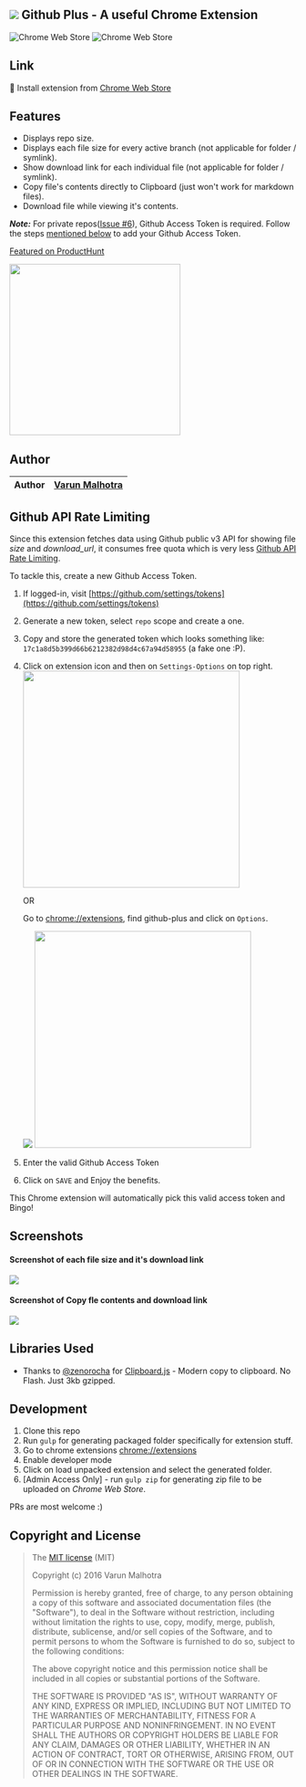 ## <img src="icons/gplus48.png"> Github Plus - A useful Chrome Extension

![Chrome Web Store](https://img.shields.io/chrome-web-store/d/anlikcnbgdeidpacdbdljnabclhahhmd.svg)
![Chrome Web Store](https://img.shields.io/chrome-web-store/v/anlikcnbgdeidpacdbdljnabclhahhmd.svg)

## Link

🚀 Install extension from [Chrome Web Store](https://chrome.google.com/webstore/detail/github-pluse/anlikcnbgdeidpacdbdljnabclhahhmd)

## Features

* Displays repo size.
* Displays each file size for every active branch (not applicable for folder / symlink).
* Show download link for each individual file (not applicable for folder / symlink).
* Copy file's contents directly to Clipboard (just won't work for markdown files).
* Download file while viewing it's contents.

***Note:*** For private repos([Issue #6](https://github.com/softvar/github-plus/issues/6)), Github Access Token is required. Follow the steps [mentioned below](#github-api-rate-limiting) to add your Github Access Token.

[Featured on ProductHunt](https://www.producthunt.com/tech/github-plus)

<img src="screenshots/product_hunt.png" height="300" />

## Author

| Author | [Varun Malhotra](http://varunmalhotra.xyz) |
|--------|--------------------------------------------|

## Github API Rate Limiting

Since this extension fetches data using Github public v3 API for showing file *size* and *download_url*, it consumes free quota which is very less [Github API Rate Limiting](https://developer.github.com/v3/rate_limit/).

To tackle this, create a new Github Access Token.

1. If logged-in, visit [https://github.com/settings/tokens](https://github.com/settings/tokens)
2. Generate a new token, select `repo` scope and create a one.
3. Copy and store the generated token which looks something like: `17c1a8d5b399d66b6212382d98d4c67a94d58955` (a fake one :P).
4. Click on extension icon and then on `Settings-Options` on top right.
	<img src="screenshots/extension-popup-screenshot.png" width="380" />

	OR

	Go to [chrome://extensions](http://chrome://extensions), find github-plus and click on `Options`.

	<img src="screenshots/extension-options-link.png" />
	<img src="screenshots/extension-options-page.png" width="380" />

5. Enter the valid Github Access Token
6. Click on `SAVE` and Enjoy the benefits.

This Chrome extension will automatically pick this valid access token and Bingo!

## Screenshots

#### Screenshot of each file size and it's download link

<img src="screenshots/screenshot-home.png">

#### Screenshot of Copy fle contents and download link

<img src="screenshots/screenshot-file.png">


## Libraries Used

* Thanks to [@zenorocha](https://github.com/zenorocha/) for [Clipboard.js](https://github.com/zenorocha/clipboard.js) - Modern copy to clipboard. No Flash. Just 3kb gzipped.


## Development

1. Clone this repo
2. Run `gulp` for generating packaged folder specifically for extension stuff.
2. Go to chrome extensions [chrome://extensions](chrome://extensions)
3. Enable developer mode
5. Click on load unpacked extension and select the generated folder.
6. [Admin Access Only] - run `gulp zip` for generating zip file to be uploaded on *Chrome Web Store*.

PRs are most welcome :)


## Copyright and License

>The [MIT license](https://opensource.org/licenses/MIT) (MIT)
>
>Copyright (c) 2016 Varun Malhotra
>
>Permission is hereby granted, free of charge, to any person obtaining a copy of this software and associated documentation files (the "Software"), to deal in the Software without restriction, including without limitation the rights to use, copy, modify, merge, publish, distribute, sublicense, and/or sell copies of the Software, and to permit persons to whom the Software is furnished to do so, subject to the following conditions:
>
>The above copyright notice and this permission notice shall be included in all copies or substantial portions of the Software.
>
>THE SOFTWARE IS PROVIDED "AS IS", WITHOUT WARRANTY OF ANY KIND, EXPRESS OR IMPLIED, INCLUDING BUT NOT LIMITED TO THE WARRANTIES OF MERCHANTABILITY, FITNESS FOR A PARTICULAR PURPOSE AND NONINFRINGEMENT. IN NO EVENT SHALL THE AUTHORS OR COPYRIGHT HOLDERS BE LIABLE FOR ANY CLAIM, DAMAGES OR OTHER LIABILITY, WHETHER IN AN ACTION OF CONTRACT, TORT OR OTHERWISE, ARISING FROM, OUT OF OR IN CONNECTION WITH THE SOFTWARE OR THE USE OR OTHER DEALINGS IN THE SOFTWARE.

